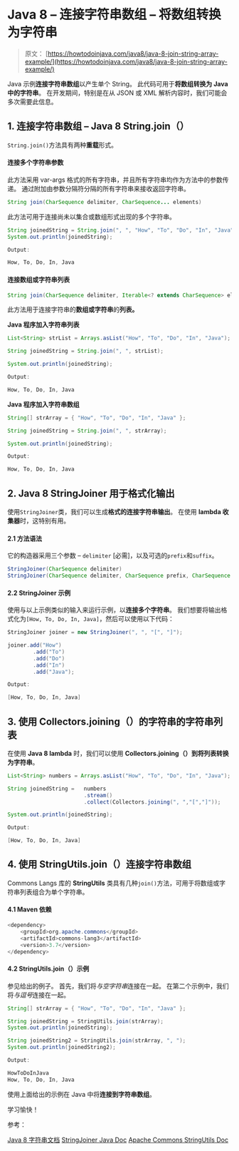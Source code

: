 # Java 8 – 连接字符串数组 – 将数组转换为字符串

> 原文： [https://howtodoinjava.com/java8/java-8-join-string-array-example/](https://howtodoinjava.com/java8/java-8-join-string-array-example/)

Java 示例**连接字符串数组**以产生单个 String。 此代码可用于**将数组转换为 Java 中的字符串**。 在开发期间，特别是在从 JSON 或 XML 解析内容时，我们可能会多次需要此信息。

## 1\. 连接字符串数组 – Java 8 String.join（）

`String.join()`方法具有两种**重载**形式。

#### 连接多个字符串参数

此方法采用 var-args 格式的所有字符串，并且所有字符串均作为方法中的参数传递。 通过附加由参数分隔符分隔的所有字符串来接收返回字符串。

```java
String join(CharSequence delimiter, CharSequence... elements)

```

此方法可用于连接尚未以集合或数组形式出现的多个字符串。

```java
String joinedString = String.join(", ", "How", "To", "Do", "In", "Java");
System.out.println(joinedString);

Output:

How, To, Do, In, Java

```

#### 连接数组或字符串列表

```java
String join(CharSequence delimiter, Iterable<? extends CharSequence> elements)

```

此方法用于连接字符串的**数组或字符串**的**列表。**

**Java 程序加入字符串列表**

```java
List<String> strList = Arrays.asList("How", "To", "Do", "In", "Java");

String joinedString = String.join(", ", strList);

System.out.println(joinedString);

Output:

How, To, Do, In, Java

```

**Java 程序加入字符串数组**

```java
String[] strArray = { "How", "To", "Do", "In", "Java" };

String joinedString = String.join(", ", strArray);

System.out.println(joinedString);

Output:

How, To, Do, In, Java

```

## 2\. Java 8 StringJoiner 用于格式化输出

使用`StringJoiner`类，我们可以生成**格式的连接字符串输出**。 在使用 **lambda 收集器**时，这特别有用。

#### 2.1 方法语法

它的构造器采用三个参数 – `delimiter` [必需]，以及可选的`prefix`和`suffix`。

```java
StringJoiner(CharSequence delimiter)
StringJoiner(CharSequence delimiter, CharSequence prefix, CharSequence suffix)

```

#### 2.2 StringJoiner 示例

使用与以上示例类似的输入来运行示例，以**连接多个字符串**。 我们想要将输出格式化为`[How, To, Do, In, Java]`，然后可以使用以下代码：

```java
StringJoiner joiner = new StringJoiner(", ", "[", "]");

joiner.add("How")
		.add("To")
		.add("Do")
		.add("In")
		.add("Java");

Output:

[How, To, Do, In, Java]

```

## 3\. 使用 Collectors.joining（）的字符串的字符串列表

在使用 **Java 8 lambda** 时，我们可以使用 **Collectors.joining（）**到**将列表转换为字符串**。

```java
List<String> numbers = Arrays.asList("How", "To", "Do", "In", "Java");

String joinedString = 	numbers
						.stream()
						.collect(Collectors.joining(", ","[","]"));

System.out.println(joinedString);

Output:

[How, To, Do, In, Java]

```

## 4\. 使用 StringUtils.join（）连接字符串数组

Commons Langs 库的 **StringUtils** 类具有几种`join()`方法，可用于将数组或字符串列表组合为单个字符串。

#### 4.1 Maven 依赖

```java
<dependency>
    <groupId>org.apache.commons</groupId>
    <artifactId>commons-lang3</artifactId>
    <version>3.7</version>
</dependency>

```

#### 4.2 StringUtils.join（）示例

参见给出的例子。 首先，我们将*与空字符串*连接在一起。 在第二个示例中，我们将*与逗号*连接在一起。

```java
String[] strArray = { "How", "To", "Do", "In", "Java" };

String joinedString = StringUtils.join(strArray);
System.out.println(joinedString);

String joinedString2 = StringUtils.join(strArray, ", ");
System.out.println(joinedString2);

Output:

HowToDoInJava
How, To, Do, In, Java

```

使用上面给出的示例在 Java 中将**连接到字符串数组**。

学习愉快！

参考：

[Java 8 字符串文档](https://docs.oracle.com/javase/8/docs/api/java/lang/String.html#join-java.lang.CharSequence-java.lang.CharSequence...-)
[StringJoiner Java Doc](https://docs.oracle.com/javase/8/docs/api/java/util/StringJoiner.html)
[Apache Commons StringUtils Doc](https://commons.apache.org/proper/commons-lang/apidocs/org/apache/commons/lang3/StringUtils.html#join(java.lang.Object[],%20java.lang.String))